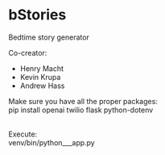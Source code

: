 # bStories
Bedtime story generator

Co-creator:
* Henry Macht
* Kevin Krupa
* Andrew Hass

Make sure you have all the proper packages: <br /> 
pip install openai twilio flask python-dotenv <br /> <br />

Execute: <br /> 
venv/bin/python___app.py <br />






      
      
